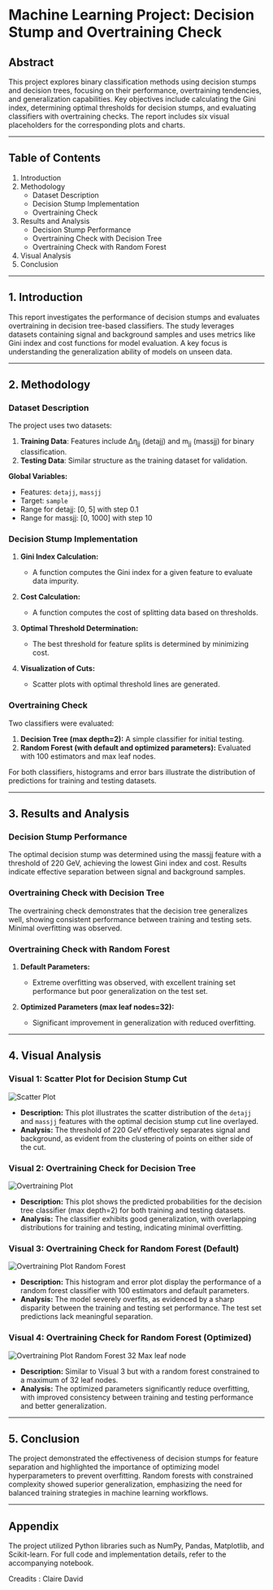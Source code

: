 # Machine Learning Project: Decision Stump and Overtraining Check

## Abstract
This project explores binary classification methods using decision stumps and decision trees, focusing on their performance, overtraining tendencies, and generalization capabilities. Key objectives include calculating the Gini index, determining optimal thresholds for decision stumps, and evaluating classifiers with overtraining checks. The report includes six visual placeholders for the corresponding plots and charts.

---

## Table of Contents
1. Introduction
2. Methodology
   - Dataset Description
   - Decision Stump Implementation
   - Overtraining Check
3. Results and Analysis
   - Decision Stump Performance
   - Overtraining Check with Decision Tree
   - Overtraining Check with Random Forest
4. Visual Analysis
5. Conclusion

---

## 1. Introduction
This report investigates the performance of decision stumps and evaluates overtraining in decision tree-based classifiers. The study leverages datasets containing signal and background samples and uses metrics like Gini index and cost functions for model evaluation. A key focus is understanding the generalization ability of models on unseen data.

---

## 2. Methodology

### Dataset Description
The project uses two datasets:
1. **Training Data**: Features include Δη<sub>jj</sub> (detajj) and m<sub>jj</sub> (massjj) for binary classification.
2. **Testing Data**: Similar structure as the training dataset for validation.

**Global Variables:**
- Features: `detajj`, `massjj`
- Target: `sample`
- Range for detajj: [0, 5] with step 0.1
- Range for massjj: [0, 1000] with step 10

### Decision Stump Implementation
1. **Gini Index Calculation:**
   - A function computes the Gini index for a given feature to evaluate data impurity.

2. **Cost Calculation:**
   - A function computes the cost of splitting data based on thresholds.

3. **Optimal Threshold Determination:**
   - The best threshold for feature splits is determined by minimizing cost.

4. **Visualization of Cuts:**
   - Scatter plots with optimal threshold lines are generated.

### Overtraining Check
Two classifiers were evaluated:
1. **Decision Tree (max depth=2):** A simple classifier for initial testing.
2. **Random Forest (with default and optimized parameters):** Evaluated with 100 estimators and max leaf nodes.

For both classifiers, histograms and error bars illustrate the distribution of predictions for training and testing datasets.

---

## 3. Results and Analysis

### Decision Stump Performance
The optimal decision stump was determined using the massjj feature with a threshold of 220 GeV, achieving the lowest Gini index and cost. Results indicate effective separation between signal and background samples.

### Overtraining Check with Decision Tree
The overtraining check demonstrates that the decision tree generalizes well, showing consistent performance between training and testing sets. Minimal overfitting was observed.

### Overtraining Check with Random Forest
1. **Default Parameters:**
   - Extreme overfitting was observed, with excellent training set performance but poor generalization on the test set.

2. **Optimized Parameters (max leaf nodes=32):**
   - Significant improvement in generalization with reduced overfitting.

---

## 4. Visual Analysis

### Visual 1: Scatter Plot for Decision Stump Cut
![Scatter Plot](plots/data_cut.png)
- **Description:** This plot illustrates the scatter distribution of the `detajj` and `massjj` features with the optimal decision stump cut line overlayed.
- **Analysis:** The threshold of 220 GeV effectively separates signal and background, as evident from the clustering of points on either side of the cut.

### Visual 2: Overtraining Check for Decision Tree
![Overtraining Plot](plots/overtrain.png)
- **Description:** This plot shows the predicted probabilities for the decision tree classifier (max depth=2) for both training and testing datasets.
- **Analysis:** The classifier exhibits good generalization, with overlapping distributions for training and testing, indicating minimal overfitting.

### Visual 3: Overtraining Check for Random Forest (Default)
![Overtraining Plot Random Forest](plots/oc100.png)
- **Description:** This histogram and error plot display the performance of a random forest classifier with 100 estimators and default parameters.
- **Analysis:** The model severely overfits, as evidenced by a sharp disparity between the training and testing set performance. The test set predictions lack meaningful separation.

### Visual 4: Overtraining Check for Random Forest (Optimized)
![Overtraining Plot Random Forest 32 Max leaf node](plots/oc32maxleaf.png)
- **Description:** Similar to Visual 3 but with a random forest constrained to a maximum of 32 leaf nodes.
- **Analysis:** The optimized parameters significantly reduce overfitting, with improved consistency between training and testing performance and better generalization.

---

## 5. Conclusion
The project demonstrated the effectiveness of decision stumps for feature separation and highlighted the importance of optimizing model hyperparameters to prevent overfitting. Random forests with constrained complexity showed superior generalization, emphasizing the need for balanced training strategies in machine learning workflows.

---

## Appendix
The project utilized Python libraries such as NumPy, Pandas, Matplotlib, and Scikit-learn. For full code and implementation details, refer to the accompanying notebook.

Creadits : Claire David
